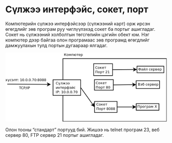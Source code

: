 # Сүлжээ интерфэйс, сокет, порт

Компютерийн сүлжээ интерфэйсээр (сүлжээний карт) орж ирсэн өгөгдлийг зөв програм руу чиглүүлэхэд сокет ба портыг ашигладаг. Сокет нь сүлжээний холболтын  төгсгөлийн цэгийн обект юм. Нэг компютер дээр байгаа олон програмаас зөв програмд өгөгдлийг дамжуулахын тулд портын дугаараар ялгадаг.

![](res/socket_port.png)

Олон тооны “стандарт” портууд бий. Жишээ нь telnet програм 23, веб сервер 80, FTP сервер 21 портыг ашигладаг.

